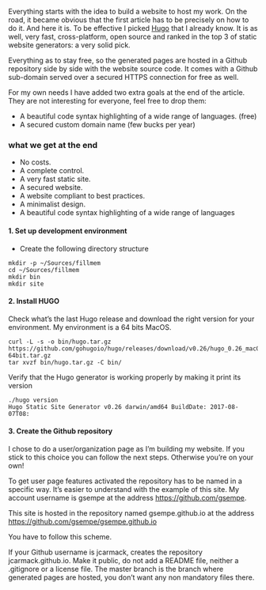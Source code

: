 Everything starts with the idea to build a website to host my work. On the road, it became obvious that the first article has to be precisely on how to do it. And here it is.
To be effective I picked [Hugo]() that I already know. It is as well, very fast, cross-platform, open source and ranked in the top 3 of static website generators: a very solid pick.

Everything as to stay free, so the generated pages are hosted in a Github repository side by side with the website source code. It comes 
with a Github sub-domain served over a secured HTTPS connection for free as well.

For my own needs I have added two extra goals at the end of the article. They are not interesting for everyone, feel free to drop them:
- A beautiful code syntax highlighting of a wide range of languages. (free)
- A secured custom domain name (few bucks per year)

### what we get at the end
- No costs.
- A complete control.
- A very fast static site.
- A secured website.
- A website compliant to best practices.
- A minimalist design.
- A beautiful code syntax highlighting of a wide range of languages

#### 1. Set up development environment
  - Create the following directory structure

```
mkdir -p ~/Sources/fillmem
cd ~/Sources/fillmem
mkdir bin
mkdir site
```
#### 2. Install HUGO
Check what’s the last Hugo release and download the right version for your environment. My environment is a 64 bits MacOS.
```
curl -L -s -o bin/hugo.tar.gz https://github.com/gohugoio/hugo/releases/download/v0.26/hugo_0.26_macOS-64bit.tar.gz
tar xvzf bin/hugo.tar.gz -C bin/
```

Verify that the Hugo generator is working properly by making it print its version
```
./hugo version
Hugo Static Site Generator v0.26 darwin/amd64 BuildDate: 2017-08-07T08:
```

#### 3. Create the Github repository

I chose to do a user/organization page as I’m building my website. If you stick to this choice you can follow the next steps. 
Otherwise you’re on your own!

To get user page features activated the repository has to be named in a specific way. It’s easier to understand with the example of this site.
My account username is gsempe at the address https://github.com/gsempe.

This site is hosted in the repository named gsempe.github.io at the address https://github.com/gsempe/gsempe.github.io

You have to follow this scheme.

If your Github username is jcarmack, creates the repository jcarmack.github.io. Make it public, do not add a README file, neither 
a .gitignore or a license file. The master branch is the branch where generated pages are hosted, you don’t want any non 
mandatory files there.
